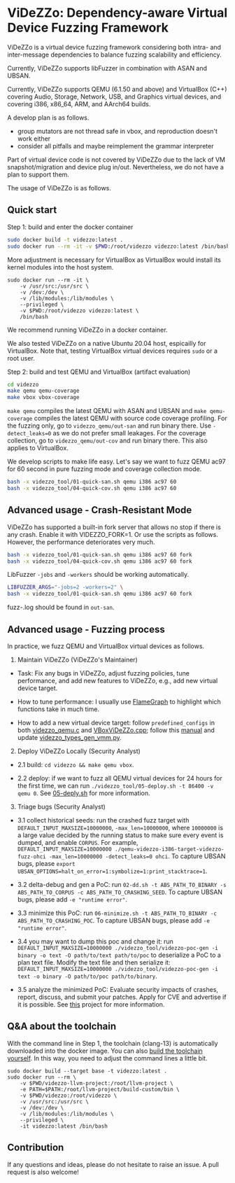 # ViDeZZo: Dependency-aware Virtual Device Fuzzing Framework

ViDeZZo is a virtual device fuzzing framework considering both intra- and
inter-message dependencies to balance fuzzing scalability and efficiency.

Currently, ViDeZZo supports libFuzzer in combination with ASAN and UBSAN.

Currently, ViDeZZo supports QEMU (6.1.50 and above) and VirtualBox (C++)
covering Audio, Storage, Network, USB, and Graphics virtual devices, and
covering i386, x86_64, ARM, and AArch64 builds.

A develop plan is as follows.
+ group mutators are not thread safe in vbox, and reproduction doesn't work either
+ consider all pitfalls and maybe reimplement the grammar interpreter

Part of virtual device code is not covered by ViDeZZo due to the lack of VM
snapshot/migration and device plug in/out. Nevertheless, we do not have a plan
to support them.

The usage of ViDeZZo is as follows.

## Quick start

Step 1: build and enter the docker container

``` bash
sudo docker build -t videzzo:latest .
sudo docker run --rm -it -v $PWD:/root/videzzo videzzo:latest /bin/bash
```

More adjustment is necessary for VirtualBox as VirtualBox would install its
kernel modules into the host system.

```
sudo docker run --rm -it \
    -v /usr/src:/usr/src \
    -v /dev:/dev \
    -v /lib/modules:/lib/modules \
    --privileged \
    -v $PWD:/root/videzzo videzzo:latest \
    /bin/bash
```

We recommend running ViDeZZo in a docker container.

We also tested ViDeZZo on a native Ubuntu 20.04 host, espicailly for VirtualBox.
Note that, testing VirtualBox virtual devices requires `sudo` or a root user.

Step 2: build and test QEMU and VirtualBox (artifact evaluation)

``` bash
cd videzzo
make qemu qemu-coverage
make vbox vbox-coverage
```

`make qemu` compiles the latest QEMU with ASAN and UBSAN and `make qemu-coverage`
compiles the latest QEMU with source code coverage profiling. For the fuzzing
only, go to `videzzo_qemu/out-san` and run binary there.  Use `-detect_leaks=0`
as we do not prefer small leakages.  For the coverage collection, go to
`videzzo_qemu/out-cov` and run binary there. This also applies to VirtualBox.

We develop scripts to make life easy. Let's say we want to fuzz QEMU ac97 for 60
second in pure fuzzing mode and coverage collection mode.

``` bash
bash -x videzzo_tool/01-quick-san.sh qemu i386 ac97 60
bash -x videzzo_tool/04-quick-cov.sh qemu i386 ac97 60
```

## Advanced usage - Crash-Resistant Mode

ViDeZZo has supported a built-in fork server that allows no stop if there is any
crash. Enable it with VIDEZZO_FORK=1. Or use the scripts as follows. However,
the performance deteriorates very much.

``` bash
bash -x videzzo_tool/01-quick-san.sh qemu i386 ac97 60 fork
bash -x videzzo_tool/04-quick-cov.sh qemu i386 ac97 60 fork
```

LibFuzzer `-jobs` and `-workers` should be working automatically.

``` bash
LIBFUZZER_ARGS="-jobs=2 -workers=2" \
bash -x videzzo_tool/01-quick-san.sh qemu i386 ac97 60 fork
```

fuzz-<JOB>.log should be found in `out-san`.

## Advanced usage - Fuzzing process

In practice, we fuzz QEMU and VirtualBox virtual devices as follows.

1. Maintain ViDeZZo (ViDeZZo's Maintainer)

+ Task: Fix any bugs in ViDeZZo, adjust fuzzing policies, tune performance, and
add new features to ViDeZZo, e.g., add new virtual device target.

+ How to tune performance: I usually use
[FlameGraph](https://github.com/brendangregg/FlameGraph) to highlight which
functions take in much time.

+ How to add a new virtual device target: follow `predefined_configs` in both
[videzzo_qemu.c](./videzzo_qemu/videzzo_qemu.c) and
[VBoxViDeZZo.cpp](./videzzo_vbox/VBoxViDeZZo.cpp); follow this
[manual](./docs/IntraMessageDependenciesManuals.md) and update
[videzzo_types_gen_vmm.py](./videzzo_types_gen_vmm.py).

2. Deploy ViDeZZo Locally (Security Analyst)

+ 2.1 build: `cd videzzo && make qemu vbox`.

+ 2.2 deploy: if we want to fuzz all QEMU virtual devices for 24 hours for the
first time, we can run `./videzzo_tool/05-deploy.sh -t 86400 -v qemu 0`. See
[05-deply.sh](./videzzo_tool/05-deploy.sh) for more information.

3. Triage bugs (Security Analyst)

+ 3.1 collect historical seeds: run the crashed fuzz target with
`DEFAULT_INPUT_MAXSIZE=10000000`, `-max_len=10000000`, where `10000000` is a
large value decided by the running status to make sure every event is dumped,
and enable `CORPUS`. For example, `DEFAULT_INPUT_MAXSIZE=10000000
./qemu-videzzo-i386-target-videzzo-fuzz-ohci -max_len=10000000 -detect_leaks=0
ohci`. To capture UBSAN bugs, please `export
UBSAN_OPTIONS=halt_on_error=1:symbolize=1:print_stacktrace=1`.

+ 3.2 delta-debug and gen a PoC: run `02-dd.sh -t ABS_PATH_TO_BINARY -s
ABS_PATH_TO_CORPUS -c ABS_PATH_TO_CRASHING_SEED`. To capture UBSAN bugs, please
add `-e "runtime error"`.

+ 3.3 minimize this PoC: run `06-minimize.sh -t ABS_PATH_TO_BINARY -c
ABS_PATH_TO_CRASHING_POC`. To capture UBSAN bugs, please add `-e "runtime
error"`.

+ 3.4 you may want to dump this poc and change it: run
`DEFAULT_INPUT_MAXSIZE=10000000 ./videzzo_tool/videzzo-poc-gen -i binary -o text
-O path/to/text path/to/poc` to deserialize a PoC to a plan text file.  Modify
the text file and then serialize it: `DEFAULT_INPUT_MAXSIZE=10000000
./videzzo_tool/videzzo-poc-gen -i text -o binary -O path/to/poc path/to/binary`.

+ 3.5 analyze the minimized PoC: Evaluate security impacts of crashes, report,
discuss, and submit your patches. Apply for CVE and advertise if it is possible.
See [this](https://github.com/HexHive/virtfuzz-bugs) project for more
information.

## Q&A about the toolchain

With the command line in Step 1, the toolchain (clang-13) is automatically
downloaded into the docker image. You can also [build the toolchain
yourself](https://github.com/cyruscyliu/videzzo-llvm-project). In this way, you
need to adjust the command lines a little bit.

```
sudo docker build --target base -t videzzo:latest .
sudo docker run --rm \
    -v $PWD/videzzo-llvm-project:/root/llvm-project \
    -e PATH=$PATH:/root/llvm-project/build-custom/bin \
    -v $PWD/videzzo:/root/videzzo \
    -v /usr/src:/usr/src \
    -v /dev:/dev \
    -v /lib/modules:/lib/modules \
    --privileged \
    -it videzzo:latest /bin/bash
```

## Contribution

If any questions and ideas, please do not hesitate to raise an issue. A pull
request is also welcome!
